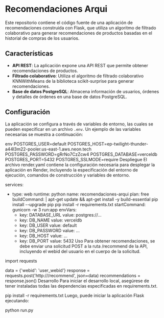 # Recomendaciones Arqui

Este repositorio contiene el código fuente de una aplicación de recomendaciones construida con Flask, que utiliza un algoritmo de filtrado colaborativo para generar recomendaciones de productos basadas en el historial de compras de los usuarios.

## Características

- **API REST**: La aplicación expone una API REST que permite obtener recomendaciones de productos.
- **Filtrado colaborativo**: Utiliza el algoritmo de filtrado colaborativo KNNWithMeans de la biblioteca scikit-surprise para generar recomendaciones.
- **Base de datos PostgreSQL**: Almacena información de usuarios, órdenes y detalles de órdenes en una base de datos PostgreSQL.

## Configuración

La aplicación se configura a través de variables de entorno, las cuales se pueden especificar en un archivo `.env`. Un ejemplo de las variables necesarias se muestra a continuación:

env
POSTGRES_USER=default
POSTGRES_HOST=ep-twilight-thunder-a44l3m22-pooler.us-east-1.aws.neon.tech
POSTGRES_PASSWORD=gRrNo7CzZcw4
POSTGRES_DATABASE=verceldb
POSTGRES_PORT=5432
POSTGRES_SSLMODE=require
Despliegue
El archivo render.yaml contiene la configuración necesaria para desplegar la aplicación en Render, incluyendo la especificación del entorno de ejecución, comandos de construcción y variables de entorno.

services:
  - type: web
    runtime: python
    name: recomendaciones-arqui
    plan: free
    buildCommand: |
      apt-get update && apt-get install -y build-essential
      pip install --upgrade pip
      pip install -r requirements.txt
    startCommand: gunicorn -w 3 run:app
    envVars:
      - key: DATABASE_URL
        value: postgres://...
      - key: DB_NAME
        value: verceldb
      - key: DB_USER
        value: default
      - key: DB_PASSWORD
        value: ...
      - key: DB_HOST
        value: ...
      - key: DB_PORT
        value: 5432
Uso
Para obtener recomendaciones, se debe enviar una solicitud POST a la ruta /recommend de la API, incluyendo el webid del usuario en el cuerpo de la solicitud.

import requests

data = {'webid': 'user_webid'}
response = requests.post('http://<your-app-url>/recommend', json=data)
recommendations = response.json()
Desarrollo
Para iniciar el desarrollo local, asegúrese de tener instaladas todas las dependencias especificadas en requirements.txt.

pip install -r requirements.txt
Luego, puede iniciar la aplicación Flask ejecutando:

python run.py

